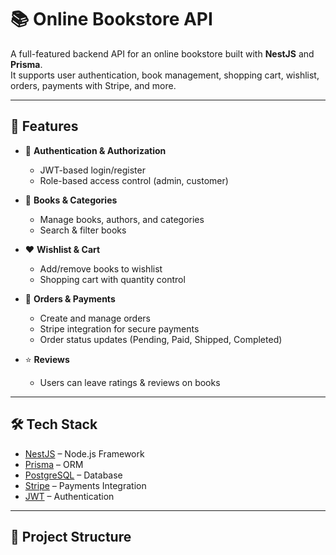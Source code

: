 # 📚 Online Bookstore API  

A full-featured backend API for an online bookstore built with **NestJS** and **Prisma**.  
It supports user authentication, book management, shopping cart, wishlist, orders, payments with Stripe, and more.  

---

## 🚀 Features  

- 🔑 **Authentication & Authorization**  
  - JWT-based login/register  
  - Role-based access control (admin, customer)  

- 📖 **Books & Categories**  
  - Manage books, authors, and categories  
  - Search & filter books  

- ❤️ **Wishlist & Cart**  
  - Add/remove books to wishlist  
  - Shopping cart with quantity control  

- 🛒 **Orders & Payments**  
  - Create and manage orders  
  - Stripe integration for secure payments  
  - Order status updates (Pending, Paid, Shipped, Completed)  

- ⭐ **Reviews**  
  - Users can leave ratings & reviews on books  


---

## 🛠 Tech Stack  

- [NestJS](https://nestjs.com/) – Node.js Framework  
- [Prisma](https://www.prisma.io/) – ORM  
- [PostgreSQL](https://www.postgresql.org/) – Database  
- [Stripe](https://stripe.com/) – Payments Integration  
- [JWT](https://jwt.io/) – Authentication  

---

## 📂 Project Structure  


